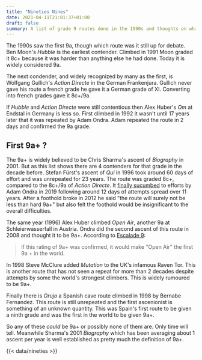 ```yaml
---
title: "Nineties Nines"
date: 2021-04-11T21:01:37+01:00
draft: false
summary: A list of grade 9 routes done in the 1990s and thoughts on what was the first 9a+.
---
```


The 1990s saw the first 9a, though which route was it still up for debate. Ben Moon's *Hubble* is the earliest contender. Climbed in 1991 Moon graded it 8c+ because it was harder than anything else he had done. Today it is widely considered 9a.

The next condender, and widely recognized by many as the first, is Wolfgang Gullich's *Action Directe* in the German Frankenjura. Gullich never gave his route a french grade he gave it a German grade of XI. Converting into french grades gave it 8c+/9a.

If *Hubble* and *Action Directe* were still contentious then Alex Huber's *Om* at Endstal in Germany is less so. First climbed in 1992 it wasn't until 17 years later that it was repeated by Adam Ondra. Adam repeated the route in 2 days and confirmed the 9a grade.

## First 9a+ ?

The 9a+ is widely believed to be Chris Sharma's ascent of *Biography* in 2001. But as this list shows there are 4 contenders for that grade in the decade before. Stefan Fürst's ascent of *Qui* in 1996 took around 60 days of effort and was unrepeated for 23 years. The route was graded 8c+, compared to the 8c+/9a of *Action Directe*. It [finally sucumbed](https://www.youtube.com/watch?v=90TzucYwW0M) to efforts by Adam Ondra in 2019 following around 12 days of attempts spread over 11 years. After a foothold broke in 2012 he said "the route will surely not be less than hard 9a+" but also felt the foothold would be insignificant to the overall difficulties.

The same year (1996) Alex Huber climbed *Open Air*, another 9a at Schleierwasserfall in Austria. Ondra did the second ascent of this route in 2008 and thought it to be 9a+. According to [Escalade 9](http://escalade9.wifeo.com/open-air.php):

> If this rating of 9a+ was confirmed, it would make "Open Air" the first 9a + in the world.

In 1998 Steve McClure added *Mutation* to the UK's infamous Raven Tor. This is another route that has not seen a repeat for more than 2 decades despite attempts by some the world's strongest climbers. This is widely rumoured to be 9a+.

Finally there is *Orujo* a Spanish cave route climbed in 1998 by Bernabe Fernandez. This route is still unrepeated and the first ascenionist is something of an unknown quantity. This was Spain's first route to be given a ninth grade and was the first in the world to be given 9a+. 

So any of these *could* be 9a+ or possibly none of them are. Only time will tell. Meanwhile Sharma's 2001 *Biography* which has been averaging about 1 ascent per year is well established as pretty much the definition of 9a+.

{{< data/nineties >}}